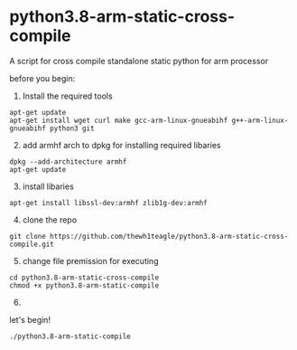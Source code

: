 # python3.8-arm-static-cross-compile
A script for cross compile standalone static python for arm processor 


before you begin:

1. Install the required tools
```
apt-get update
apt-get install wget curl make gcc-arm-linux-gnueabihf g++-arm-linux-gnueabihf python3 git
```
2. add armhf arch to dpkg for installing required libaries
```
dpkg --add-architecture armhf
apt-get update
```

3. install libaries
```
apt-get install libssl-dev:armhf zlib1g-dev:armhf
```

4. clone the repo
```
git clone https://github.com/thewh1teagle/python3.8-arm-static-cross-compile.git
```

5. change file premission for executing 
```
cd python3.8-arm-static-cross-compile
chmod +x python3.8-arm-static-compile
```
6. 
let's begin!
```
./python3.8-arm-static-compile
```
